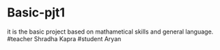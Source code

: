 # Basic-pjt1
it is the basic project based on  mathametical skills and general language.
#teacher
Shradha Kapra
#student
Aryan

